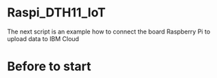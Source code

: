 # Raspi_DTH11_IoT
The next script is an example how to connect the board Raspberry Pi to upload data to IBM Cloud

# Before to start
